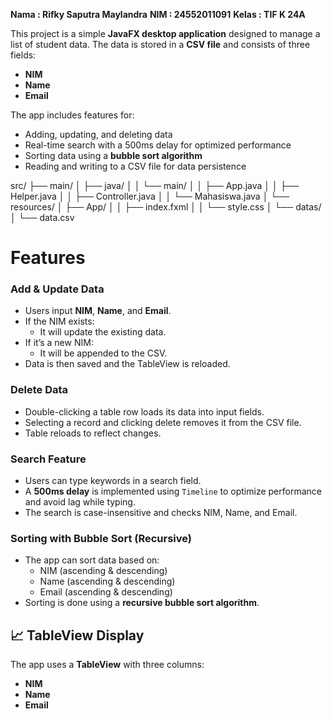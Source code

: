 
**Nama : Rifky Saputra Maylandra**
**NIM : 24552011091**
**Kelas : TIF K 24A**

This project is a simple **JavaFX desktop application** designed to manage a list of student data. The data is stored in a **CSV file** and consists of three fields:
-   **NIM** 
-   **Name**
-   **Email**
    

The app includes features for:
-   Adding, updating, and deleting data
-   Real-time search with a 500ms delay for optimized performance
-   Sorting data using a **bubble sort algorithm**
-   Reading and writing to a CSV file for data persistence

src/
├── main/
│   ├── java/
│   │   └── main/
│   │       ├── App.java
│   │       ├── Helper.java
│   │       ├── Controller.java
│   │       └── Mahasiswa.java
│   └── resources/
│       ├── App/
│       │   ├── index.fxml
│       │   └── style.css
│       └── datas/
│           └── data.csv


#  Features

### Add & Update Data
-   Users input **NIM**, **Name**, and **Email**.
-   If the NIM exists:
    -   It will update the existing data.
-   If it’s a new NIM:
    -   It will be appended to the CSV.
-   Data is then saved and the TableView is reloaded.
    

###  Delete Data
-   Double-clicking a table row loads its data into input fields.
-   Selecting a record and clicking delete removes it from the CSV file.
-   Table reloads to reflect changes.
    

### Search Feature
-   Users can type keywords in a search field.
-   A **500ms delay** is implemented using `Timeline` to optimize performance and avoid lag while typing.
-   The search is case-insensitive and checks NIM, Name, and Email.

###  Sorting with Bubble Sort (Recursive)
-   The app can sort data based on:
    -   NIM (ascending & descending)
    -   Name (ascending & descending)
    -   Email (ascending & descending)
-   Sorting is done using a **recursive bubble sort algorithm**.

## 📈 TableView Display

The app uses a **TableView** with three columns:
-   **NIM**
-   **Name**
-   **Email**
